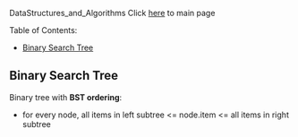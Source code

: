 DataStructures_and_Algorithms
Click [here](../README.md) to main page

Table of Contents:
- [Binary Search Tree](#binary-search-tree)

## Binary Search Tree
Binary tree with **BST ordering**:
-  for every node, all items in left subtree <= node.item <= all items in right subtree

